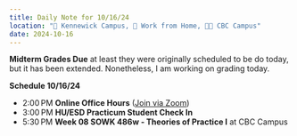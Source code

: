 ```yaml
---
title: Daily Note for 10/16/24
location: "🏫 Kennewick Campus, 🏡 Work from Home, 🌃🏫 CBC Campus"
date: 2024-10-16
---
```

**Midterm Grades Due** at least they were originally scheduled to be do today, but it has been extended. Nonetheless, I am working on grading today.

**Schedule 10/16/24**



- 2:00 PM **Online Office Hours** ([Join via Zoom]( https://heritage.zoom.us/my/dr.jacob))
- 3:00 PM **HU/ESD Practicum Student Check In**
- 5:30 PM **Week 08 SOWK 486w - Theories of Practice I** at CBC Campus
